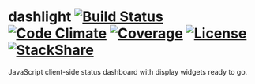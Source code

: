 # dashlight [![Build Status](https://img.shields.io/travis/niteshpatel/dashlight.svg)](https://travis-ci.org/niteshpatel/dashlight) [![Code Climate](https://img.shields.io/codeclimate/github/niteshpatel/dashlight.svg?maxAge=2592000)](https://codeclimate.com/github/niteshpatel/dashlight) [![Coverage](https://img.shields.io/codeclimate/coverage/github/niteshpatel/dashlight.svg?maxAge=2592000)](https://codeclimate.com/github/niteshpatel/dashlight/coverage) [![License](https://img.shields.io/github/license/niteshpatel/dashlight.svg?maxAge=2592000)](https://raw.githubusercontent.com/niteshpatel/dashlight/master/LICENSE.txt) [![StackShare](http://img.shields.io/badge/tech-stack-0690fa.svg?style=flat)](http://stackshare.io/niteshpatel/dashlight)

JavaScript client-side status dashboard with display widgets ready to go.
